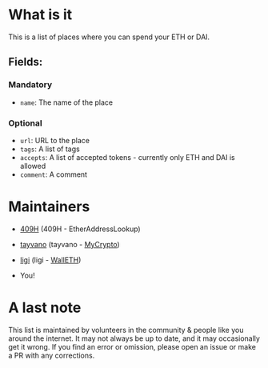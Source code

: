 # What is it

This is a list of places where you can spend your ETH or DAI.

## Fields:

### Mandatory

-  `name`:      The name of the place

### Optional

-  `url`:       URL to the place
-  `tags`:      A list of tags
-  `accepts`:   A list of accepted tokens - currently only ETH and DAI is allowed
-  `comment`:   A comment

# Maintainers

- [409H](https://github.com/409H) (409H - EtherAddressLookup)

- [tayvano](https://github.com/tayvano) (tayvano - [MyCrypto](http://mycrypto.com))

- [ligi](https://github.com/ligi) (ligi - [WallETH](http://walleth.org))

- You!

# A last note

This list is maintained by volunteers in the community &amp; people like you around the internet. It may not always be up to date, and it may occasionally get it wrong. If you find an error or omission, please open an issue or make a PR with any corrections.
